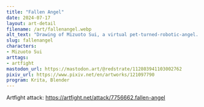 ```yaml
---
title: "Fallen Angel"
date: 2024-07-17
layout: art-detail
filename: /art/fallenangel.webp
alt_text: "Drawing of Mizuoto Sui, a virtual pet-turned-robotic-angel. She has long green hair, a schoolgirl outfit and rocking bunny socks. She's sitting on some non-descript concrete with feathers falling around her."
slug: fallenangel
characters:
- Mizuoto Sui
arttags:
- artfight
mastodon_url: https://mastodon.art/@redstrate/112803941103002762
pixiv_url: https://www.pixiv.net/en/artworks/121097790
program: Krita, Blender
---
```

Artfight attack: https://artfight.net/attack/7756662.fallen-angel
